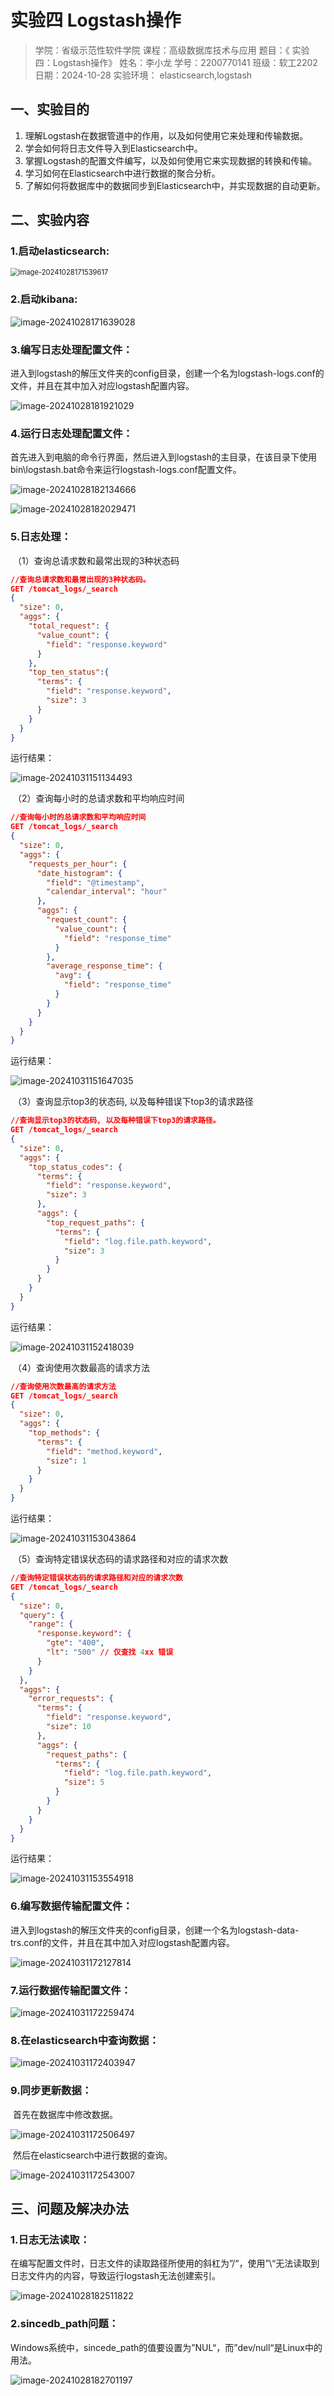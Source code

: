 # **实验四 Logstash操作**

> 学院：省级示范性软件学院
> 课程：高级数据库技术与应用
> 题目：《 实验四：Logstash操作》
> 姓名：李小龙
> 学号：2200770141
> 班级：软工2202
> 日期：2024-10-28
> 实验环境： elasticsearch,logstash

 

## 一、实验目的

1. 理解Logstash在数据管道中的作用，以及如何使用它来处理和传输数据。
2. 学会如何将日志文件导入到Elasticsearch中。
3. 掌握Logstash的配置文件编写，以及如何使用它来实现数据的转换和传输。
4. 学习如何在Elasticsearch中进行数据的聚合分析。
5. 了解如何将数据库中的数据同步到Elasticsearch中，并实现数据的自动更新。

## 二、实验内容

### 1.启动elasticsearch:

<img src="./image-20241028171539617.png" alt="image-20241028171539617" style="zoom:80%;" />

### 2.启动kibana:

![image-20241028171639028](./image-20241028171639028.png)

### 3.编写日志处理配置文件：

​	进入到logstash的解压文件夹的config目录，创建一个名为logstash-logs.conf的文件，并且在其中加入对应logstash配置内容。

![image-20241028181921029](./image-20241028181921029.png)

### 4.运行日志处理配置文件：

​	首先进入到电脑的命令行界面，然后进入到logstash的主目录，在该目录下使用bin\logstash.bat命令来运行logstash-logs.conf配置文件。

![image-20241028182134666](./image-20241028182134666.png)

![image-20241028182029471](./image-20241028182029471.png)

### 5.日志处理：

​	（1）查询总请求数和最常出现的3种状态码

```json
//查询总请求数和最常出现的3种状态码。
GET /tomcat_logs/_search
{
  "size": 0,
  "aggs": {
    "total_request": {
      "value_count": {
        "field": "response.keyword"
      }
    },
    "top_ten_status":{
      "terms": {
        "field": "response.keyword",
        "size": 3
      }
    }
  }
}
```

运行结果：

![image-20241031151134493](./image-20241031151134493.png)



​	（2）查询每小时的总请求数和平均响应时间

```json
//查询每小时的总请求数和平均响应时间
GET /tomcat_logs/_search
{
  "size": 0,
  "aggs": {
    "requests_per_hour": {
      "date_histogram": {
        "field": "@timestamp",
        "calendar_interval": "hour"
      },
      "aggs": {
        "request_count": {
          "value_count": {
            "field": "response_time"
          }
        },
        "average_response_time": {
          "avg": {
            "field": "response_time"
          }
        }
      }
    }
  }
}
```

运行结果：

![image-20241031151647035](./image-20241031151647035.png)



​	（3）查询显示top3的状态码, 以及每种错误下top3的请求路径

```json
//查询显示top3的状态码, 以及每种错误下top3的请求路径。
GET /tomcat_logs/_search
{
  "size": 0,
  "aggs": {
    "top_status_codes": {
      "terms": {
        "field": "response.keyword",
        "size": 3
      },
      "aggs": {
        "top_request_paths": {
          "terms": {
            "field": "log.file.path.keyword",
            "size": 3
          }
        }
      }
    }
  }
}
```

运行结果：

![image-20241031152418039](./image-20241031152418039.png)



​	（4）查询使用次数最高的请求方法

```json
//查询使用次数最高的请求方法
GET /tomcat_logs/_search
{
  "size": 0,
  "aggs": {
    "top_methods": {
      "terms": {
        "field": "method.keyword",
        "size": 1
      }
    }
  }
}
```

运行结果：

![image-20241031153043864](./image-20241031153043864.png)



​	（5）查询特定错误状态码的请求路径和对应的请求次数

```json
//查询特定错误状态码的请求路径和对应的请求次数
GET /tomcat_logs/_search
{
  "size": 0,
  "query": {
    "range": {
      "response.keyword": {
        "gte": "400", 
        "lt": "500" // 仅查找 4xx 错误
      }
    }
  },
  "aggs": {
    "error_requests": {
      "terms": {
        "field": "response.keyword",
        "size": 10
      },
      "aggs": {
        "request_paths": {
          "terms": {
            "field": "log.file.path.keyword",
            "size": 5
          }
        }
      }
    }
  }
}
```

运行结果：

![image-20241031153554918](./image-20241031153554918.png)

### 6.编写数据传输配置文件：

​	进入到logstash的解压文件夹的config目录，创建一个名为logstash-data-trs.conf的文件，并且在其中加入对应logstash配置内容。

![image-20241031172127814](./image-20241031172127814.png)

### 7.运行数据传输配置文件：

![image-20241031172259474](./image-20241031172259474.png)

### 8.在elasticsearch中查询数据：

![image-20241031172403947](./image-20241031172403947.png)

### 9.同步更新数据：

​	首先在数据库中修改数据。

![image-20241031172506497](./image-20241031172506497.png)

​	然后在elasticsearch中进行数据的查询。

![image-20241031172543007](./image-20241031172543007.png)

## 三、问题及解决办法

### 1.日志无法读取：

​	在编写配置文件时，日志文件的读取路径所使用的斜杠为”/“，使用”\“无法读取到日志文件内的内容，导致运行logstash无法创建索引。

![image-20241028182511822](./image-20241028182511822.png)

### 2.sincedb_path问题：

​	Windows系统中，sincede_path的值要设置为”NUL“，而”dev/null“是Linux中的用法。

![image-20241028182701197](./image-20241028182701197.png)